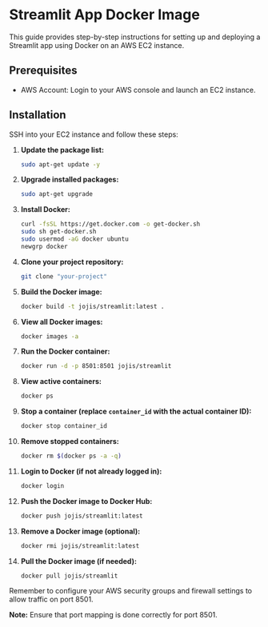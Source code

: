 # Streamlit App Docker Image

This guide provides step-by-step instructions for setting up and deploying a Streamlit app using Docker on an AWS EC2 instance.

## Prerequisites

- AWS Account: Login to your AWS console and launch an EC2 instance.

## Installation

SSH into your EC2 instance and follow these steps:

1. **Update the package list:**

    ```sh
    sudo apt-get update -y
    ```

2. **Upgrade installed packages:**

    ```sh
    sudo apt-get upgrade
    ```

3. **Install Docker:**

    ```sh
    curl -fsSL https://get.docker.com -o get-docker.sh
    sudo sh get-docker.sh
    sudo usermod -aG docker ubuntu
    newgrp docker
    ```

4. **Clone your project repository:**

    ```sh
    git clone "your-project"
    ```

5. **Build the Docker image:**

    ```sh
    docker build -t jojis/streamlit:latest .
    ```

6. **View all Docker images:**

    ```sh
    docker images -a
    ```

7. **Run the Docker container:**

    ```sh
    docker run -d -p 8501:8501 jojis/streamlit
    ```

8. **View active containers:**

    ```sh
    docker ps
    ```

9. **Stop a container (replace `container_id` with the actual container ID):**

    ```sh
    docker stop container_id
    ```

10. **Remove stopped containers:**

    ```sh
    docker rm $(docker ps -a -q)
    ```

11. **Login to Docker (if not already logged in):**

    ```sh
    docker login
    ```

12. **Push the Docker image to Docker Hub:**

    ```sh
    docker push jojis/streamlit:latest
    ```

13. **Remove a Docker image (optional):**

    ```sh
    docker rmi jojis/streamlit:latest
    ```

14. **Pull the Docker image (if needed):**

    ```sh
    docker pull jojis/streamlit
    ```

Remember to configure your AWS security groups and firewall settings to allow traffic on port 8501.

**Note:** Ensure that port mapping is done correctly for port 8501.


